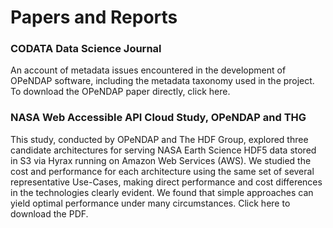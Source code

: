 # Papers and Reports

### CODATA Data Science Journal

An account of metadata issues encountered in the development of OPeNDAP software, including the metadata taxonomy used in the project. To download the OPeNDAP paper directly, click here.

### NASA Web Accessible API Cloud Study, OPeNDAP and THG

This study, conducted by OPeNDAP and The HDF Group, explored three candidate architectures for serving NASA Earth Science HDF5 data stored in S3 via Hyrax running on Amazon Web Services (AWS). We studied the cost and performance for each architecture using the same set of several representative Use-Cases, making direct performance and cost differences in the technologies clearly evident. We found that simple approaches can yield optimal performance under many circumstances. Click here to download the PDF.
